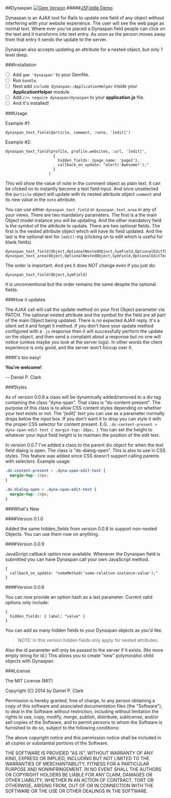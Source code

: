 ##Dynaspan
[![Gem Version](https://badge.fury.io/rb/dynaspan.svg)](http://badge.fury.io/rb/dynaspan)
#####[JSFiddle Demo](http://jsfiddle.net/680v09y8/)

Dynaspan is an AJAX tool for Rails to update one field of any object without interfering with your website experience.  The user will see the web page as normal text.  Where ever you've placed a Dynaspan field people can click on the text and it transforms into text entry.  As soon as the person moves away from that entry it sends the update to the server.

Dynaspan also accepts updating an attribute for a nested object, but only 1 level deep.

###Installation

 - [ ] Add `gem 'dynaspan'` to your Gemfile.
 - [ ] Run `bundle`.
 - [ ] Next add `include Dynaspan::ApplicationHelper` inside your **ApplicationHelper** module.
 - [ ] Add `//= require dynaspan/dynaspan` to your **application.js** file.
 - [ ] And it's installed!

###Usage

Example #1:

    dynaspan_text_field(@article, comment, :note, '[edit]')
    
Example #2:

    dynaspan_text_field(profile, profile.websites, :url, '[edit]',
                         {
                           hidden_fields: {page_name: 'page2'},
                           callback_on_update: "alert('Awesome!');"
                         }
                       )

This will show the value of note in the comment object as plain text.  It can be clicked on to instantly become a text field input.  And once unselected the `@article` object will update with its nested attribute object `comment` and its new value in the `note` attribute.

You can use either `dynaspan_text_field` or `dynaspan_text_area` in any of your views.  There are two mandatory parameters.  The first is a the main Object model instance you will be updating.  And the other mandatory field is the symbol of the attribute to update.  There are two optional fields.  The first is the nested attribute object which will have its field updated.  And the last is the optional text for `[edit]`-ing (clicking on to edit which is useful for blank fields).

    dynaspan_text_field(Object,OptionalNestedObject,SymField,OptionalEditText,OptionalOptionsHash)
    dynaspan_text_area(Object,OptionalNestedObject,SymField,OptionalEditText,OptionalOptionsHash)

The order is important.  And yes it does NOT change even if you just do:

    dynaspan_text_field(Object,SymField)

It is unconventional but the order remains the same despite the optional fields.

###How it updates

The AJAX call will call the update method on your first Object parameter via PATCH.  The optional nested attribute and the symbol for the field are all part of the main Object being updated.  There is no expected AJAX reply.  It's a silent set it and forget it method.  If you don't have your update method configured with a `.js` response then it will successfully perform the update on the object, and then send a complaint about a response but no one will notice (unless maybe you look at the server logs).  In other words the client experience is only good, and the server won't hiccup over it.

###It's too easy!

**You're welcome!**

-- Daniel P. Clark

###Styles

As of version 0.0.6 a class will be dynamically added/removed to a div tag containing the class "dyna-span".
That class is "ds-content-present".  The purpose of this class is to allow CSS content styles depending on
whether your text exists or not.  The '[edit]' text you can use as a parameter normally drops below the input
box.  If you don't want it to drop you can style it with the proper CSS selector for content present.  E.G.
`.ds-content-present > dyna-span-edit-text { margin-top:-18px; }` You can set the height to whatever your input
field height is to maintain the position of the edit text.

In version 0.0.7 I've added a class to the parent div object for when the text field dialog is open.  The class
is "ds-dialog-open". This is also to use in CSS styles.  This feature was added since CSS doesn't support
calling parents with selectors.  Example usage:

```css
.ds-content-present > .dyna-span-edit-text {
  margin-top:-18px;
}

.ds-dialog-open > .dyna-span-edit-text {
  margin-top:-24px;
}
```

###What's New

####Version 0.1.0

Added the same hidden_fields from version 0.0.8 to support non-nested Objects.  You can use them now on anything.

####Version 0.0.9

JavaScript callback option now available.  Whenever the Dynaspan field is submitted you can have Dynaspan call
your own JavaScript method.

    {
      callback_on_update: "someMethod('some-relative-instance-value');"
    }

####Version 0.0.8

You can now provide an option hash as a last parameter.  Current
valid options only include:

    {
      hidden_fields: { label: "value" }
    }
    
You can add as many hidden fields to your Dynaspan objects as you'd like.

>NOTE: In this version hidden fields only apply for nested attributes.

Also the id parameter will only be passed to the server if it exists.  (No more empty
string for id.)  This allows you to create "new" polymorphic child objects with Dynaspan.

###License

The MIT License (MIT)

Copyright (C) 2014 by Daniel P. Clark

Permission is hereby granted, free of charge, to any person obtaining a copy
of this software and associated documentation files (the "Software"), to deal
in the Software without restriction, including without limitation the rights
to use, copy, modify, merge, publish, distribute, sublicense, and/or sell
copies of the Software, and to permit persons to whom the Software is
furnished to do so, subject to the following conditions:

The above copyright notice and this permission notice shall be included in
all copies or substantial portions of the Software.

THE SOFTWARE IS PROVIDED "AS IS", WITHOUT WARRANTY OF ANY KIND, EXPRESS OR
IMPLIED, INCLUDING BUT NOT LIMITED TO THE WARRANTIES OF MERCHANTABILITY,
FITNESS FOR A PARTICULAR PURPOSE AND NONINFRINGEMENT. IN NO EVENT SHALL THE
AUTHORS OR COPYRIGHT HOLDERS BE LIABLE FOR ANY CLAIM, DAMAGES OR OTHER
LIABILITY, WHETHER IN AN ACTION OF CONTRACT, TORT OR OTHERWISE, ARISING FROM,
OUT OF OR IN CONNECTION WITH THE SOFTWARE OR THE USE OR OTHER DEALINGS IN
THE SOFTWARE.

